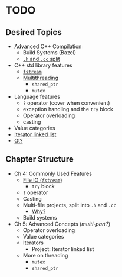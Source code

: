 # TODO

## Desired Topics

- Advanced C++ Compilation
  - Build Systems (Bazel)
  - [`.h` and `.cc` split](http://cse230.artifice.cc/lecture/splitting-code.html)
- C++ std library features
  - [`fstream`](https://github.com/neilbalch/FRC971-Cpp/blob/master/SimpleKalmanFilter.cc)
  - [Multithreading](https://github.com/neilbalch/FRC971-Cpp/blob/master/MultithreadingExample.cc)
    - `shared_ptr`
    - `mutex`
- Language features
  - `?` operator (cover when convenient)
  - exception handling and the `try` block
  - Operator overloading
  - casting
- Value categories
- [Iterator linked list](https://github.com/neilbalch/FRC971-Cpp/tree/master/LinkedList)
- [Qt?](https://www.qt.io/)

## Chapter Structure

- Ch 4: Commonly Used Features
  - [File IO (*`fstream`*)](https://www.tutorialspoint.com/cplusplus/cpp_files_streams.htm)
    - `try` block
  - `?` operator
  - Casting
  - Multi-file projects, split into `.h` and `.cc`
    - [Why?](https://stackoverflow.com/questions/1305947/why-does-c-need-a-separate-header-file)
  - Build systems
- Ch 5: Advanced Concepts (*multi-part?*)
  - Operator overloading
  - Value categories
  - Iterators
    - Project: Iterator linked list
  - More on threading
    - `mutex`
    - `shared_ptr`
